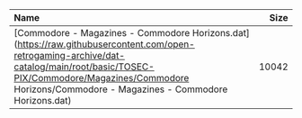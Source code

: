 |Name|Size|
|:---|---:|
|[Commodore - Magazines - Commodore Horizons.dat](https://raw.githubusercontent.com/open-retrogaming-archive/dat-catalog/main/root/basic/TOSEC-PIX/Commodore/Magazines/Commodore Horizons/Commodore - Magazines - Commodore Horizons.dat)|10042|
